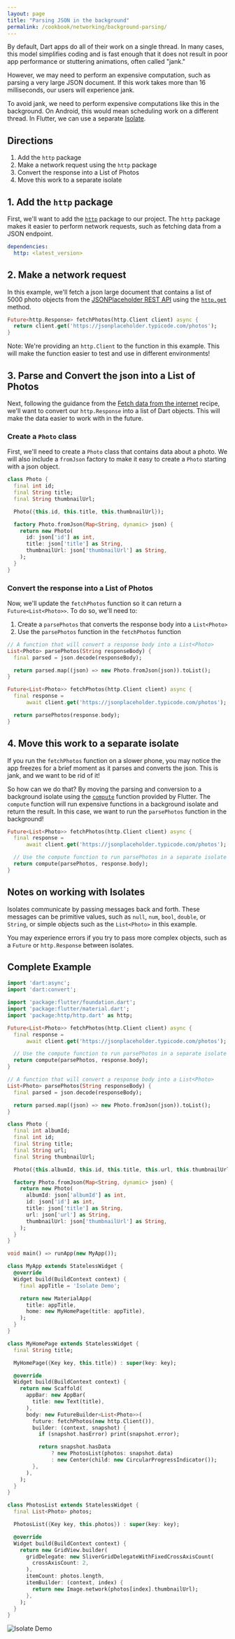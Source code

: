 ```yaml
---
layout: page
title: "Parsing JSON in the background"
permalink: /cookbook/networking/background-parsing/
---
```


By default, Dart apps do all of their work on a single thread. In many cases, 
this model simplifies coding and is fast enough that it does not result in 
poor app performance or stuttering animations, often called "jank."

However, we may need to perform an expensive computation, such as parsing a 
very large JSON document. If this work takes more than 16 milliseconds, our 
users will experience jank.

To avoid jank, we need to perform expensive computations like this in the 
background. On Android, this would mean scheduling work on a different thread. 
In Flutter, we can use a separate [Isolate](https://docs.flutter.io/flutter/dart-isolate/Isolate-class.html).

## Directions

  1. Add the `http` package
  2. Make a network request using the `http` package
  3. Convert the response into a List of Photos
  4. Move this work to a separate isolate
  
## 1. Add the `http` package

First, we'll want to add the [`http`](https://pub.dartlang.org/packages/http) 
package to our project. The `http` package makes it easier to perform network 
requests, such as fetching data from a JSON endpoint.

```yaml
dependencies:
  http: <latest_version>
```
  
## 2. Make a network request

In this example, we'll fetch a json large document that contains a list of 5000 
photo objects from the [JSONPlaceholder REST API](https://jsonplaceholder.typicode.com/) 
using the [`http.get`](https://docs.flutter.io/flutter/package-http_http/package-http_http-library.html) 
method. 

```dart
Future<http.Response> fetchPhotos(http.Client client) async {
  return client.get('https://jsonplaceholder.typicode.com/photos');
}
```

Note: We're providing an `http.Client` to the function in this example. This
will make the function easier to test and use in different environments!

## 3. Parse and Convert the json into a List of Photos

Next, following the guidance from the [Fetch data from the internet](/cookbook/networking/fetch-data/)
recipe, we'll want to convert our `http.Response` into a list of Dart objects.
This will make the data easier to work with in the future.

### Create a `Photo` class

First, we'll need to create a `Photo` class that contains data about a photo. 
We will also include a `fromJson` factory to make it easy to create a `Photo` 
starting with a json object.

```dart
class Photo {
  final int id;
  final String title;
  final String thumbnailUrl;

  Photo({this.id, this.title, this.thumbnailUrl});

  factory Photo.fromJson(Map<String, dynamic> json) {
    return new Photo(
      id: json['id'] as int,
      title: json['title'] as String,
      thumbnailUrl: json['thumbnailUrl'] as String,
    );
  }
}
```

### Convert the response into a List of Photos

Now, we'll update the `fetchPhotos` function so it can return a 
`Future<List<Photo>>`. To do so, we'll need to:

  1. Create a `parsePhotos` that converts the response body into a `List<Photo>`
  2. Use the `parsePhotos` function in the `fetchPhotos` function

```dart
// A function that will convert a response body into a List<Photo>
List<Photo> parsePhotos(String responseBody) {
  final parsed = json.decode(responseBody);

  return parsed.map((json) => new Photo.fromJson(json)).toList();
}

Future<List<Photo>> fetchPhotos(http.Client client) async {
  final response =
      await client.get('https://jsonplaceholder.typicode.com/photos');

  return parsePhotos(response.body);
}
```

## 4. Move this work to a separate isolate

If you run the `fetchPhotos` function on a slower phone, you may notice the app 
freezes for a brief moment as it parses and converts the json. This is jank, 
and we want to be rid of it!

So how can we do that? By moving the parsing and conversion to a background
isolate using the [`compute`](https://docs.flutter.io/flutter/foundation/compute.html) 
function provided by Flutter. The `compute` function will run expensive 
functions in a background isolate and return the result. In this case, we want 
to run the `parsePhotos` function in the background!

```dart
Future<List<Photo>> fetchPhotos(http.Client client) async {
  final response =
      await client.get('https://jsonplaceholder.typicode.com/photos');

  // Use the compute function to run parsePhotos in a separate isolate
  return compute(parsePhotos, response.body);
}
```

## Notes on working with Isolates

Isolates communicate by passing messages back and forth. These messages can
be primitive values, such as `null`, `num`, `bool`, `double`, or `String`, or 
simple objects such as the `List<Photo>` in this example.

You may experience errors if you try to pass more complex objects, such as 
a `Future` or `http.Response` between isolates.

## Complete Example

```dart
import 'dart:async';
import 'dart:convert';

import 'package:flutter/foundation.dart';
import 'package:flutter/material.dart';
import 'package:http/http.dart' as http;

Future<List<Photo>> fetchPhotos(http.Client client) async {
  final response =
      await client.get('https://jsonplaceholder.typicode.com/photos');

  // Use the compute function to run parsePhotos in a separate isolate
  return compute(parsePhotos, response.body);
}

// A function that will convert a response body into a List<Photo>
List<Photo> parsePhotos(String responseBody) {
  final parsed = json.decode(responseBody);

  return parsed.map((json) => new Photo.fromJson(json)).toList();
}

class Photo {
  final int albumId;
  final int id;
  final String title;
  final String url;
  final String thumbnailUrl;

  Photo({this.albumId, this.id, this.title, this.url, this.thumbnailUrl});

  factory Photo.fromJson(Map<String, dynamic> json) {
    return new Photo(
      albumId: json['albumId'] as int,
      id: json['id'] as int,
      title: json['title'] as String,
      url: json['url'] as String,
      thumbnailUrl: json['thumbnailUrl'] as String,
    );
  }
}

void main() => runApp(new MyApp());

class MyApp extends StatelessWidget {
  @override
  Widget build(BuildContext context) {
    final appTitle = 'Isolate Demo';

    return new MaterialApp(
      title: appTitle,
      home: new MyHomePage(title: appTitle),
    );
  }
}

class MyHomePage extends StatelessWidget {
  final String title;

  MyHomePage({Key key, this.title}) : super(key: key);

  @override
  Widget build(BuildContext context) {
    return new Scaffold(
      appBar: new AppBar(
        title: new Text(title),
      ),
      body: new FutureBuilder<List<Photo>>(
        future: fetchPhotos(new http.Client()),
        builder: (context, snapshot) {
          if (snapshot.hasError) print(snapshot.error);

          return snapshot.hasData
              ? new PhotosList(photos: snapshot.data)
              : new Center(child: new CircularProgressIndicator());
        },
      ),
    );
  }
}

class PhotosList extends StatelessWidget {
  final List<Photo> photos;

  PhotosList({Key key, this.photos}) : super(key: key);

  @override
  Widget build(BuildContext context) {
    return new GridView.builder(
      gridDelegate: new SliverGridDelegateWithFixedCrossAxisCount(
        crossAxisCount: 2,
      ),
      itemCount: photos.length,
      itemBuilder: (context, index) {
        return new Image.network(photos[index].thumbnailUrl);
      },
    );
  }
}
```

![Isolate Demo](/images/cookbook/isolate.gif)